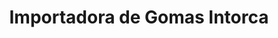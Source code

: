 ---
title: "Importadora de Gomas Intorca"
url: /santo-domingo/importadora-de-gomas-intorca/
shop: Reifen
---